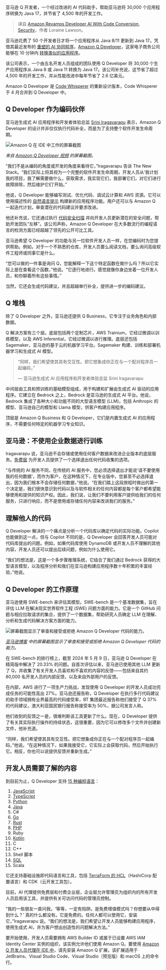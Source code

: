 
<!--
title: 亚马逊用代码转换和安全功能改造开发者AI
cover: https://cdn.thenewstack.io/media/2024/09/4221e1bd-qdeveloper.jpg
-->

亚马逊 Q 开发者，一个经过改进的 AI 代码助手，帮助亚马逊将 30,000 个应用程序转换为 Java 17，并节省了 4,500 年的开发工作。

> 译自 [Amazon Revamps Developer AI With Code Conversion, Security](https://thenewstack.io/amazon-revamps-developer-ai-with-code-conversion-security/)，作者 Loraine Lawson。

亚马逊花费了 50 个开发者日才将一个应用程序从 Java 8/11 更新到 Java 17。凭借其最近发布的 [重塑的 AI 协同程序](https://aws.amazon.com/blogs/devops/reinventing-the-amazon-q-developer-agent-for-software-development/)，[Amazon Q Developer](https://aws.amazon.com/q/developer/)，这家电子商务公司能够在 10 分钟内 [转换类似的应用程序](https://www.youtube.com/watch?v=63KCD7fvu4s)。

该公司表示，一个由五名开发人员组成的团队使用 Q Developer 将 30,000 个生产应用程序从 Java 8 或 Java 11 转换为 Java 17。该公司补充说，这节省了超过 4,500 年的开发工作，并从性能改进中每年节省了 2.6 亿美元。

Amazon Q Developer 是 [Code Whisperer](https://thenewstack.io/decoding-amazons-generative-ai-strategy/) 的重新设计版本，Code Whisperer 于 4 月合并到 Q Developer 中。

## Q Developer 作为编码伙伴

亚马逊生成式 AI 应用程序和开发者体验总监 [Srini Iragavarapu](https://www.linkedin.com/in/isvas/) 表示，Amazon Q Developer 的设计并非仅仅执行代码补全，而是为了支持整个软件开发生命周期。

![Amazon Q 在 IDE 中工作的屏幕截图](https://cdn.thenewstack.io/media/2024/09/66728972-screenshotamazonq.jpg)

*来自 [Amazon Q Developer 视频](https://youtu.be/U0ZSldhbWs8) 的屏幕截图。*

“我们不是从编码的角度或开发的角度来看待它，”Iragavarapu 告诉 The New Stack。“我们实际上将其视为一个完整的软件开发生命周期，开发人员从‘我计划我的项目，我了解需要做什么，获取需求，我实现它们，我部署它们，对它们进行故障排除，然后维护它们’开始。”

他说，Q Developer 能够编写测试、优化代码、调试云计算和 AWS 资源。它可以使用描述性的 [自然语言提示](https://roadmap.sh/prompt-engineering) 构建新的应用程序功能。用户还可以与 Amazon Q 一起迭代计划，审查潜在的代码建议并要求改进。

他还补充说，它还通过执行 [代码安全扫描](https://docs.aws.amazon.com/amazonq/latest/qdeveloper-ug/security.html) 并向开发人员更新潜在的安全问题，帮助开发团队“左移”。该公司声称，Amazon Q Developer 在大多数流行的编程语言的检测方面已经超越了领先的公开可比工具。

亚马逊希望 Q Developer 的功能与另一位软件开发人员一样，在您编码时为您提供帮助。例如，对于一个不熟悉的仓库，开发人员要么阅读文档，要么询问高级软件工程师或同事它是什么。

“您可以做的一件事是询问 Q，您能解释一下这个特定函数在做什么吗？所以它实际上是在查看这个函数，”他说。“它逐行地进行。感觉就像你身边坐着一位开发人员，和你聊着所有这些事情。”

当然，它还会生成代码建议，并且超越单行补全，提供进一步的编码建议。

## Q 堆栈

除了 Q Developer 之外，亚马逊还提供 Q Business，它专注于业务角色和内部数据。

Q 解决方案有三个层。底层包括两个定制芯片，AWS Trainium，它经过微调以训练模型，以及 AWS Inferential，它经过微调以进行推理。底层还包括 Sagemaker，亚马逊的基于云的机器学习平台。Sagemaker 构建、训练和部署机器学习和生成式 AI 模型。

> “同样，我们希望使其具有交互性。把它想象成你正在与一个配对程序员一起编码，”
>
> — 亚马逊生成式 AI 应用程序和开发者体验总监 Srini Iragavarapu

中间层由工具和预训练的基础模型组成，用于构建和扩展由生成式 AI 驱动的应用程序。它建立在 Bedrock 之上，Bedrock 是亚马逊的生成式 AI 平台。他说，Bedrock 集成了各种大小和功能不同的大型语言模型 (LLM)，包括 Anthropic 的模型、亚马逊自己的模型和 Llama 模型，供客户构建应用程序。

顶层是 Amazon Q Business 和 Q Developer，它们是内置生成式 AI 的应用程序，不需要任何特定的机器学习专业知识。

## 亚马逊：不使用企业数据进行训练

Iragavarapu 说，亚马逊不会存储或使用任何客户数据来改进企业版本的底层服务。[免费层](https://docs.aws.amazon.com/amazonq/latest/qdeveloper-ug/q-free-tier.html) 为开发人员提供了一个选择退出任何代码收集的选项。

“与传统的 AI 服务不同，在传统的 AI 服务中，您必须选择退出才能说‘请不要使用我的任何数据’，而作为客户，在这种情况下，在专业版中，您甚至不必选择退出，因为我们根本不会存储任何数据，”他说。“在我们踏上这段旅程时做出的第一个决定是，我们很快意识到代码以及与软件相关的任何内容都是每个客户都希望能够使用和提供的知识产权。因此，我们说，让我们不要利用客户提供给我们的任何服务，只进行响应，而不是使用或存储任何内容来改进我们的服务。”

## 理解他人的代码
Q Developer 解决的一个痛点是分析一个代码库以确定代码的实际功能。Copilot 也能做到这一点，但与 Copilot 不同的是，Q Developer 会回答开发人员可能对代码库提出的问题。例如，如果代码库使用 DynamoDB 或开发人员不理解的其他内容，开发人员还可以提出后续问题，例如为什么使用它。

“我们的想法是，这是一个多步骤推理系统，它结合了我们通过 Bedrock 获得的大型语言模型，以及程序分析和我们在亚马逊构建应用程序数十年积累的丰富经验，”他说。

## Q Developer 的工作原理

亚马逊使用 SWE-bench 来评估其模型。SWE-bench 是一个基准数据集，旨在评估 LLM 在解决现实世界软件工程 (SWE) 问题方面的能力。它是一个 GitHub 问题与相应拉取请求的集合，提供了一个数据集，帮助研究人员确定 LLM 在理解、分析和生成代码解决方案方面的能力。

![屏幕截图显示了审查和接受或拒绝 Amazon Q Developer 代码的能力。](https://cdn.thenewstack.io/media/2024/09/8c07ca18-dev-agent-08_amazon.png)

*[亚马逊博客](https://aws.amazon.com/blogs/devops/reinventing-the-amazon-q-developer-agent-for-software-development/) 中的屏幕截图显示了审查和接受或拒绝 Amazon Q Developer 代码的能力。*

在 SWE-bench 的排行榜上，截至 2024 年 5 月 9 日，亚马逊 Q Developer 在精简版中解决了 20.33% 的问题。自首次评估以来，亚马逊已使用其他 LLM 更新了 Q，并收集了有关开发人员喜欢和不喜欢的内容的反馈——包括来自其约 80,000 名开发人员的内部反馈，以及来自外部用户的反馈。

在内部，AWS 进行了一项生产力挑战，发现使用 Q Developer 的开发人员成功完成任务的可能性高出 27%。亚马逊还报告称，Q Developer 在执行多行代码建议的助手领域拥有业界最高的代码接受率，BT 集团最近报告称他们接受了 Q 37% 的代码建议，澳大利亚国民银行报告称接受率为 50%，据公司发言人称。

他们收到的反馈之一是，很难判断该工具更新了什么。现在，Q Developer 提供了有关其实际执行操作的持续状态，这很重要，因为它可以修改多个文件并创建新文件，他补充道。

“同样，我们希望使其具有交互性。把它想象成你正在与一个配对程序员一起编码，”他说。“在这种情况下，如果我接受它，它实际上会获取代码，然后开始执行它。相反，你也可以说提供反馈并重新生成。”

## 开发人员需要了解的内容

到目前为止，Q Developer 支持 [15 种编程语言](https://docs.aws.amazon.com/prescriptive-guidance/latest/best-practices-code-generation/faq.html)：

1. [JavaScript](https://thenewstack.io/free-javascript-from-legal-clutches-of-oracle-devs-petition/)
2. [TypeScript](https://thenewstack.io/typescript-5-5-faster-smarter-and-more-powerful/)
3. [Python](https://docs.aws.amazon.com/prescriptive-guidance/latest/best-practices-code-generation/examples-python.html)
4. [Java](https://docs.aws.amazon.com/prescriptive-guidance/latest/best-practices-code-generation/examples-java.html)
5. C#
6. [Go](https://thenewstack.io/golang-how-to-use-the-go-install-command/)
7. [Rust](https://thenewstack.io/rusts-rapid-rise-foundation-fuels-language-growth/)
8. [PHP](https://thenewstack.io/why-php-usage-has-declined-by-40-in-just-over-2-years/)
9. Ruby
10. [Kotlin](https://thenewstack.io/how-to-handle-platform-specific-dependencies-in-kotlin-multiplatform/)
11. C
12. C++
13. Shell 脚本
14. [SQL](https://thenewstack.io/sql-nosql-and-vectors-oh-my/)
15. Scala

它还支持基础设施即代码语言和工具，包括 [TerraForm 的 HCL](https://thenewstack.io/terraforms-best-practices-and-pitfalls/)（HashiCorp 配置语言）和 CDK（云开发工具包）。

目前，AI 代理提供免费层和付费企业层，企业层允许管理员为组织内的所有开发人员启用该工具，并提供有关可访问代码的管理员控制。

“我的一些朋友一直问我，‘等等，一定有陷阱。是免费增值模式吗？你想要从中得到什么？’ 真的什么都没有。它是免费的。任何人都可以使用它，安装它，”Iragavarapu 说。“我们的想法是，我们希望让开发人员能够构建应用程序，使用生成式 AI，并为客户想出创造性的问题解决方法。”

要开始使用，开发人员需要拥有 AWS Builder ID 或属于已设置 AWS IAM Identity Center 实例的组织，该实例允许他们使用 Amazon Q。要使用 [Amazon Q 开发人员代理在 IDE 中](https://docs.aws.amazon.com/amazonq/latest/qdeveloper-ug/q-in-IDE-setup.html)，请先安装 Amazon Q 扩展，该扩展适用于 JetBrains、Visual Studio Code、Visual Studio（预览版）和 macOS 上的命令行。
